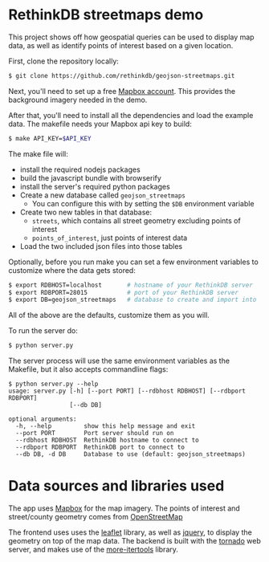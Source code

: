 # RethinkDB streetmaps demo #

This project shows off how geospatial queries can be used to display map data, as well as identify points of interest based on a given location.

First, clone the repository locally:

```bash
$ git clone https://github.com/rethinkdb/geojson-streetmaps.git
```

Next, you'll need to set up a free [Mapbox account][].
This provides the background imagery needed in the demo.

[Mapbox account]: https://www.mapbox.com/plans/

After that, you'll need to install all the dependencies and load the example data. The makefile needs your Mapbox api key to build:

```bash
$ make API_KEY=$API_KEY
```

The make file will:

- install the required nodejs packages
- build the javascript bundle with browserify
- install the server's required python packages
- Create a new database called `geojson_streetmaps`
  - You can configure this with by setting the `$DB` environment variable
- Create two new tables in that database:
  - `streets`, which contains all street geometry excluding points of interest
  - `points_of_interest`, just points of interest data
- Load the two included json files into those tables


Optionally, before you run make you can set a few environment variables to customize where the data gets stored:

```bash
$ export RDBHOST=localhost       # hostname of your RethinkDB server
$ export RDBPORT=28015           # port of your RethinkDB server
$ export DB=geojson_streetmaps   # database to create and import into
```

All of the above are the defaults, customize them as you will.

To run the server do:

```bash
$ python server.py
```

The server process will use the same environment variables as the Makefile, but it also accepts commandline flags:

```
$ python server.py --help
usage: server.py [-h] [--port PORT] [--rdbhost RDBHOST] [--rdbport RDBPORT]
                 [--db DB]

optional arguments:
  -h, --help         show this help message and exit
  --port PORT        Port server should run on
  --rdbhost RDBHOST  RethinkDB hostname to connect to
  --rdbport RDBPORT  RethinkDB port to connect to
  --db DB, -d DB     Database to use (default: geojson_streetmaps)
```

# Data sources and libraries used

The app uses [Mapbox][] for the map imagery.
The points of interest and street/county geometry comes from [OpenStreetMap][]

The frontend uses uses the [leaflet][] library, as well as  [jquery][], to display the geometry on top of the map data.
The backend is built with the [tornado][] web server, and makes use of the  [more-itertools][] library.


[OpenStreetMap]: http://www.openstreetmap.org/#map=5/51.500/-0.100
[Mapbox]: https://www.mapbox.com
[leaflet]: leafletjs.com
[jQuery]: http://jquery.com
[tornado]: www.tornadoweb.org
[more-itertools]: https://github.com/erikrose/more-itertools
